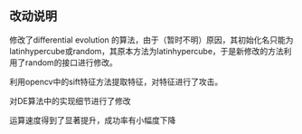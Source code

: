 ## 改动说明

修改了differential evolution 的算法，由于（暂时不明）原因，其初始化名只能为latinhypercube或random，其原本方法为latinhypercube，于是新修改的方法利用了random的接口进行修改。

利用opencv中的sift特征方法提取特征，对特征进行了攻击。

对DE算法中的实现细节进行了修改

运算速度得到了显著提升，成功率有小幅度下降
